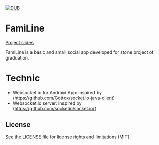 [![DUB](https://img.shields.io/dub/l/vibe-d.svg)]()
# FamiLine
[Project slides](https://drive.google.com/file/d/0B-Yp-wbkWoLganVKRkhvVU5JQjQ/preview)

FamiLine is a basic and small social app developed for stone project of graduation.
# Technic

* Websocket.io for Android App: inspired by (https://github.com/Gottox/socket.io-java-client)
* Websocket.io server: inspired by (https://github.com/socketio/socket.io/)
## License

See the [LICENSE](LICENSE.md) file for license rights and limitations (MIT).
